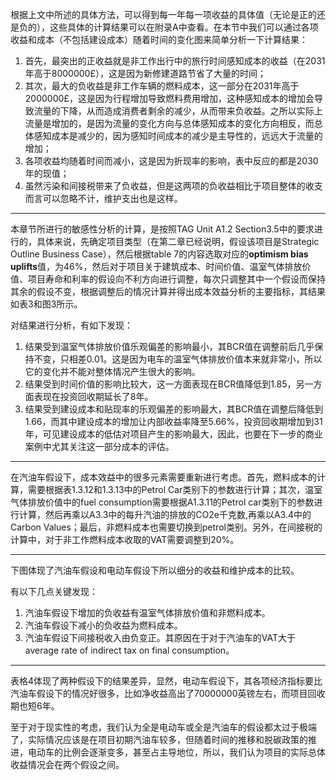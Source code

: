 根据上文中所述的具体方法，可以得到每一年每一项收益的具体值（无论是正的还是负的），这些具体的计算结果可以在附录A中查看。在本节中我们可以通过各项收益和成本（不包括建设成本）随着时间的变化图来简单分析一下计算结果：

1. 首先，最突出的正收益就是非工作出行中的旅行时间感知成本的收益（在2031年高于8000000£），这是因为新修建道路节省了大量的时间；
2. 其次，最大的负收益是非工作车辆的燃料成本，这一部分在2031年高于2000000£，这是因为行程增加导致燃料费用增加，这种感知成本的增加会导致流量的下降，从而造成消费者剩余的减少，从而带来负收益。之所以实际上流量是增加的，是因为流量的变化方向与总体感知成本的变化方向相反，而总体感知成本是减少的，因为感知时间成本的减少是主导性的，远远大于流量的增加；
3. 各项收益均随着时间而减小，这是因为折现率的影响，表中反应的都是2030年的现值；
4. 虽然污染和间接税带来了负收益，但是这两项的负收益相比于项目整体的收支而言可以忽略不计，维护支出也是这样。

------

本章节所进行的敏感性分析的计算，是按照TAG Unit A1.2 Section3.5中的要求进行的，具体来说，先确定项目类型（在第二章已经说明，假设该项目是Strategic Outline Business Case），然后根据table 7的内容选取对应的**optimism bias uplifts**值，为46%，然后对于项目关于建筑成本、时间价值、温室气体排放价值、项目寿命和利率的假设向不利方向进行调整，每次只调整其中一个假设而保持其余的假设不变，根据调整后的情况计算并得出成本效益分析的主要指标，其结果如表3和图3所示。

对结果进行分析，有如下发现：

1. 结果受到温室气体排放价值乐观偏差的影响最小，其BCR值在调整前后几乎保持不变，只相差0.01。这是因为电车的温室气体排放价值本来就非常小，所以它的变化并不能对整体情况产生很大的影响。
2. 结果受到时间价值的影响比较大，这一方面表现在BCR值降低到1.85，另一方面表现在投资回收期延长了8年。
3. 结果受到建设成本和贴现率的乐观偏差的影响最大，其BCR值在调整后降低到1.66，而其中建设成本的增加让内部收益率降至5.66%，投资回收期增加到31年，可见建设成本的低估对项目产生的影响最大，因此，也要在下一步的商业案例中尤其关注这一部分成本的评估。

------

在汽油车假设下，成本效益中的很多元素需要重新进行考虑。首先，燃料成本的计算，需要根据表1.3.12和1.3.13中的Petrol Car类别下的参数进行计算；其次，温室气体排放价值中的fuel consumption需要根据A1.3.11的Petrol car类别下的参数进行计算，然后再乘以A3.3中的每升汽油的排放的CO2e千克数,再乘以A3.4中的Carbon Values；最后，非燃料成本也需要切换到petrol类别。另外，在间接税的计算中，对于非工作燃料成本收取的VAT需要调整到20%。

------

下图体现了汽油车假设和电动车假设下所以细分的收益和维护成本的比较。

有以下几点关键发现：

1. 汽油车假设下增加的负收益有温室气体排放价值和非燃料成本。
2. 汽油车假设下减小的负收益为燃料成本。
3. 汽油车假设下间接税收入由负变正。其原因在于对于汽油车的VAT大于average rate of indirect tax on final consumption。

------

表格4体现了两种假设下的结果差异，显然，电动车假设下，其各项经济指标要比汽油车假设下的情况好很多，比如净收益高出了70000000英镑左右，而项目回收期也短6年。

至于对于现实性的考虑，我们认为全是电动车或全是汽油车的假设都太过于极端了，实际情况应该是在项目初期汽油车较多，但随着时间的推移和脱碳政策的推进，电动车的比例会逐渐变多，甚至占主导地位，所以，我们认为项目的实际总体收益情况会在两个假设之间。